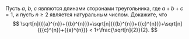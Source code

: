 Пусть $a$, $b$, $c$ являются длинами сторонами треугольника, где $a + b + c = 1$, и пусть $n \geq 2$ 
является натуральным числом. Докажите, что
 $$ \sqrt[n]{{{a}^{n}}+{{b}^{n}}}+\sqrt[n]{{{b}^{n}}+{{c}^{n}}}+\sqrt[n]{{{c}^{n}}+{{a}^{n}}} < 1+\frac{\sqrt[n]{2}}{2}. $$ 